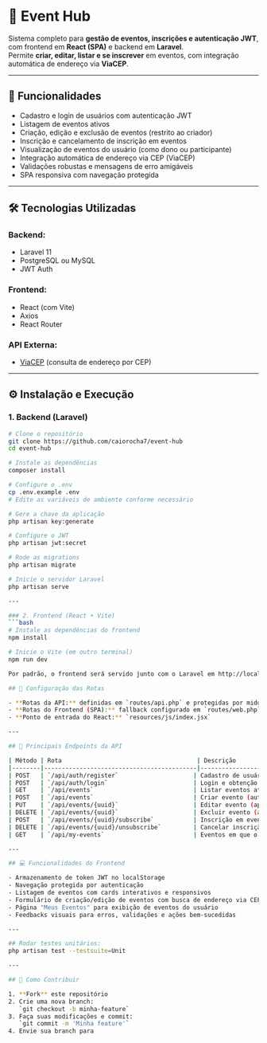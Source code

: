 # 📅 Event Hub

Sistema completo para **gestão de eventos, inscrições e autenticação JWT**, com frontend em **React (SPA)** e backend em **Laravel**.  
Permite **criar, editar, listar e se inscrever** em eventos, com integração automática de endereço via **ViaCEP**.

---

## 🚀 Funcionalidades

- Cadastro e login de usuários com autenticação JWT
- Listagem de eventos ativos
- Criação, edição e exclusão de eventos (restrito ao criador)
- Inscrição e cancelamento de inscrição em eventos
- Visualização de eventos do usuário (como dono ou participante)
- Integração automática de endereço via CEP (ViaCEP)
- Validações robustas e mensagens de erro amigáveis
- SPA responsiva com navegação protegida

---

## 🛠️ Tecnologias Utilizadas

### Backend:
- Laravel 11
- PostgreSQL ou MySQL
- JWT Auth

### Frontend:
- React (com Vite)
- Axios
- React Router

### API Externa:
- [ViaCEP](https://viacep.com.br) (consulta de endereço por CEP)

---

## ⚙️ Instalação e Execução

### 1. Backend (Laravel)

```bash
# Clone o repositório
git clone https://github.com/caiorocha7/event-hub
cd event-hub

# Instale as dependências
composer install

# Configure o .env
cp .env.example .env
# Edite as variáveis de ambiente conforme necessário

# Gere a chave da aplicação
php artisan key:generate

# Configure o JWT
php artisan jwt:secret

# Rode as migrations
php artisan migrate

# Inicie o servidor Laravel
php artisan serve

---

### 2. Frontend (React + Vite)
```bash
# Instale as dependências do frontend
npm install

# Inicie o Vite (em outro terminal)
npm run dev

Por padrão, o frontend será servido junto com o Laravel em http://localhost:8000.

## 🔁 Configuração das Rotas

- **Rotas da API:** definidas em `routes/api.php` e protegidas por middleware JWT (`auth:api`)
- **Rotas do Frontend (SPA):** fallback configurado em `routes/web.php` para entregar `resources/views/app.blade.php`
- **Ponto de entrada do React:** `resources/js/index.jsx`

---

## 🔗 Principais Endpoints da API

| Método | Rota                                      | Descrição                           |
|--------|-------------------------------------------|-------------------------------------|
| POST   | `/api/auth/register`                     | Cadastro de usuário                 |
| POST   | `/api/auth/login`                        | Login e obtenção do token JWT       |
| GET    | `/api/events`                            | Listar eventos ativos               |
| POST   | `/api/events`                            | Criar evento (autenticado)          |
| PUT    | `/api/events/{uuid}`                     | Editar evento (apenas criador)      |
| DELETE | `/api/events/{uuid}`                     | Excluir evento (apenas criador)     |
| POST   | `/api/events/{uuid}/subscribe`           | Inscrição em evento                 |
| DELETE | `/api/events/{uuid}/unsubscribe`         | Cancelar inscrição                  |
| GET    | `/api/my-events`                         | Eventos em que o usuário participa |

---

## 💻 Funcionalidades do Frontend

- Armazenamento de token JWT no localStorage
- Navegação protegida por autenticação
- Listagem de eventos com cards interativos e responsivos
- Formulário de criação/edição de eventos com busca de endereço via CEP
- Página "Meus Eventos" para exibição de eventos do usuário
- Feedbacks visuais para erros, validações e ações bem-sucedidas

---

## Rodar testes unitários:
php artisan test --testsuite=Unit

---

## 🤝 Como Contribuir

1. **Fork** este repositório
2. Crie uma nova branch:  
   `git checkout -b minha-feature`
3. Faça suas modificações e commit:  
   `git commit -m 'Minha feature'`
4. Envie sua branch para

